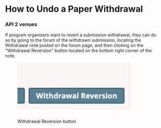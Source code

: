 # How to Undo a Paper Withdrawal

### API 2 venues

If program organizers want to revert a submission withdrawal, they can do so by going to the forum of the withdrawn submission, locating the Withdrawal note posted on the forum page, and then clicking on the "Withdrawal Reversion" button located on the bottom right corner of the note.

<figure><img src="../../.gitbook/assets/Screen Shot 2023-07-21 at 2.40.46 PM.png" alt=""><figcaption><p>Withdrawal Reversion button</p></figcaption></figure>

